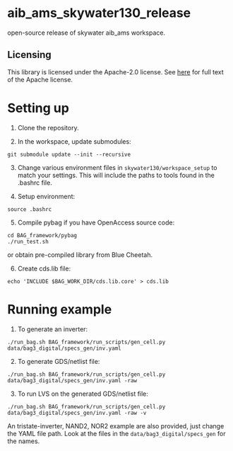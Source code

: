 # aib_ams_skywater130_release

open-source release of skywater aib_ams workspace.

## Licensing

This library is licensed under the Apache-2.0 license.  See [here](LICENSE) for full text of the Apache license.

# Setting up

1. Clone the repository.

2. In the workspace, update submodules:

```
git submodule update --init --recursive
```

3. Change various environment files in `skywater130/workspace_setup` to match your settings.
This will include the paths to tools found in the .bashrc file.

4. Setup environment:
```
source .bashrc
```

5. Compile pybag if you have OpenAccess source code:

```
cd BAG_framework/pybag
./run_test.sh
```

or obtain pre-compiled library from Blue Cheetah.

6. Create cds.lib file:
```
echo 'INCLUDE $BAG_WORK_DIR/cds.lib.core' > cds.lib
```


# Running example

1. To generate an inverter:

```
./run_bag.sh BAG_framework/run_scripts/gen_cell.py data/bag3_digital/specs_gen/inv.yaml
```

2. To generate GDS/netlist file:

```
./run_bag.sh BAG_framework/run_scripts/gen_cell.py data/bag3_digital/specs_gen/inv.yaml -raw
```

3. To run LVS on the generated GDS/netlist file:

```
./run_bag.sh BAG_framework/run_scripts/gen_cell.py data/bag3_digital/specs_gen/inv.yaml -raw -v
```

An tristate-inverter, NAND2, NOR2 example are also provided, just change the YAML file path.  Look at the files in the `data/bag3_digital/specs_gen` for the names.
